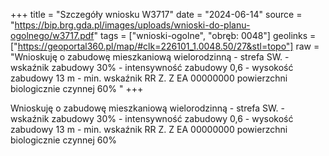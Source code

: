 +++
title = "Szczegóły wniosku W3717"
date = "2024-06-14"
source = "https://bip.brg.gda.pl/images/uploads/wnioski-do-planu-ogolnego/w3717.pdf"
tags = ["wnioski-ogolne", "obręb: 0048"]
geolinks = ["https://geoportal360.pl/map/#clk=226101_1.0048.50/27&stl=topo"]
raw = "Wnioskuję o zabudowę mieszkaniową wielorodzinną - strefa SW. - wskaźnik zabudowy 30% - intensywność zabudowy 0,6 - wysokość zabudowy 13 m - min. wskaźnik RR Z. Z EA 00000000 powierzchni biologicznie czynnej 60% "
+++

Wnioskuję o zabudowę mieszkaniową wielorodzinną - strefa SW. - wskaźnik
zabudowy 30% - intensywność zabudowy 0,6 - wysokość zabudowy 13 m - min. wskaźnik
RR Z. Z EA 00000000
powierzchni biologicznie czynnej 60%



